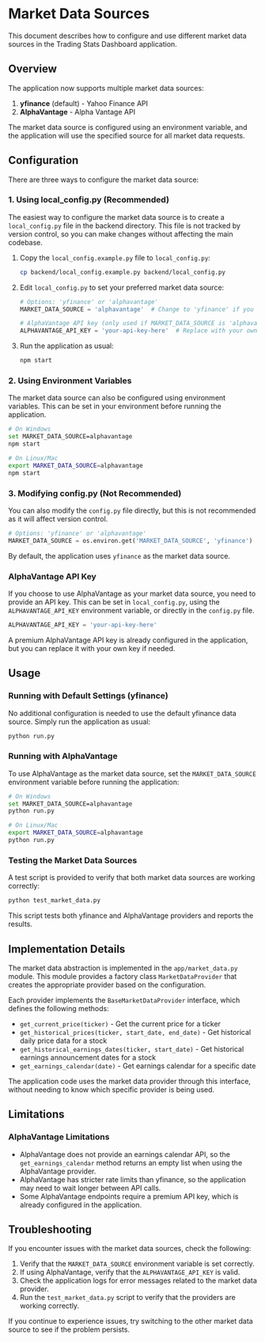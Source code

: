 # Market Data Sources

This document describes how to configure and use different market data sources in the Trading Stats Dashboard application.

## Overview

The application now supports multiple market data sources:

1. **yfinance** (default) - Yahoo Finance API
2. **AlphaVantage** - Alpha Vantage API

The market data source is configured using an environment variable, and the application will use the specified source for all market data requests.

## Configuration

There are three ways to configure the market data source:

### 1. Using local_config.py (Recommended)

The easiest way to configure the market data source is to create a `local_config.py` file in the backend directory. This file is not tracked by version control, so you can make changes without affecting the main codebase.

1. Copy the `local_config.example.py` file to `local_config.py`:
   ```bash
   cp backend/local_config.example.py backend/local_config.py
   ```

2. Edit `local_config.py` to set your preferred market data source:
   ```python
   # Options: 'yfinance' or 'alphavantage'
   MARKET_DATA_SOURCE = 'alphavantage'  # Change to 'yfinance' if you want to use Yahoo Finance
   
   # AlphaVantage API key (only used if MARKET_DATA_SOURCE is 'alphavantage')
   ALPHAVANTAGE_API_KEY = 'your-api-key-here'  # Replace with your own API key
   ```

3. Run the application as usual:
   ```bash
   npm start
   ```

### 2. Using Environment Variables

The market data source can also be configured using environment variables. This can be set in your environment before running the application.

```bash
# On Windows
set MARKET_DATA_SOURCE=alphavantage
npm start

# On Linux/Mac
export MARKET_DATA_SOURCE=alphavantage
npm start
```

### 3. Modifying config.py (Not Recommended)

You can also modify the `config.py` file directly, but this is not recommended as it will affect version control.

```python
# Options: 'yfinance' or 'alphavantage'
MARKET_DATA_SOURCE = os.environ.get('MARKET_DATA_SOURCE', 'yfinance')
```

By default, the application uses `yfinance` as the market data source.

### AlphaVantage API Key

If you choose to use AlphaVantage as your market data source, you need to provide an API key. This can be set in `local_config.py`, using the `ALPHAVANTAGE_API_KEY` environment variable, or directly in the `config.py` file.

```python
ALPHAVANTAGE_API_KEY = 'your-api-key-here'
```

A premium AlphaVantage API key is already configured in the application, but you can replace it with your own key if needed.

## Usage

### Running with Default Settings (yfinance)

No additional configuration is needed to use the default yfinance data source. Simply run the application as usual:

```bash
python run.py
```

### Running with AlphaVantage

To use AlphaVantage as the market data source, set the `MARKET_DATA_SOURCE` environment variable before running the application:

```bash
# On Windows
set MARKET_DATA_SOURCE=alphavantage
python run.py

# On Linux/Mac
export MARKET_DATA_SOURCE=alphavantage
python run.py
```

### Testing the Market Data Sources

A test script is provided to verify that both market data sources are working correctly:

```bash
python test_market_data.py
```

This script tests both yfinance and AlphaVantage providers and reports the results.

## Implementation Details

The market data abstraction is implemented in the `app/market_data.py` module. This module provides a factory class `MarketDataProvider` that creates the appropriate provider based on the configuration.

Each provider implements the `BaseMarketDataProvider` interface, which defines the following methods:

- `get_current_price(ticker)` - Get the current price for a ticker
- `get_historical_prices(ticker, start_date, end_date)` - Get historical daily price data for a stock
- `get_historical_earnings_dates(ticker, start_date)` - Get historical earnings announcement dates for a stock
- `get_earnings_calendar(date)` - Get earnings calendar for a specific date

The application code uses the market data provider through this interface, without needing to know which specific provider is being used.

## Limitations

### AlphaVantage Limitations

- AlphaVantage does not provide an earnings calendar API, so the `get_earnings_calendar` method returns an empty list when using the AlphaVantage provider.
- AlphaVantage has stricter rate limits than yfinance, so the application may need to wait longer between API calls.
- Some AlphaVantage endpoints require a premium API key, which is already configured in the application.

## Troubleshooting

If you encounter issues with the market data sources, check the following:

1. Verify that the `MARKET_DATA_SOURCE` environment variable is set correctly.
2. If using AlphaVantage, verify that the `ALPHAVANTAGE_API_KEY` is valid.
3. Check the application logs for error messages related to the market data provider.
4. Run the `test_market_data.py` script to verify that the providers are working correctly.

If you continue to experience issues, try switching to the other market data source to see if the problem persists.